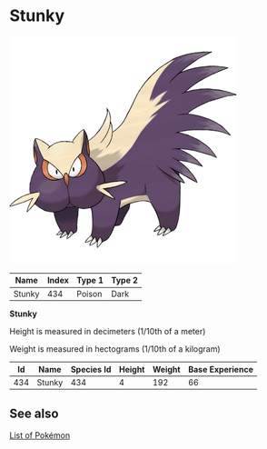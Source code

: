# Stunky


![Stunky](images/434.png)

| **Name** | **Index** | **Type 1** | **Type 2** |
|----|----|----|----|
| Stunky | 434 | Poison | Dark  |

**Stunky** 


Height is measured in decimeters (1/10th of a meter)

Weight is measured in hectograms (1/10th of a kilogram)

| **Id** | **Name** | **Species Id** | **Height** | **Weight** | **Base Experience** |
|--------|----------|----------------|------------|------------|---------------------|
| 434 | Stunky | 434 | 4 | 192 | 66 |


## See also

[List of Pokémon](../pokemon.md)
